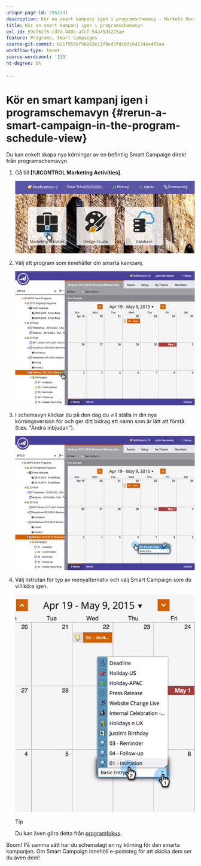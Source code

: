 ```yaml
---
unique-page-id: 2953331
description: Kör en smart kampanj igen i programschemavy - Marketo Docs - produktdokumentation
title: Kör en smart kampanj igen i programschemavyn
exl-id: 59ef61f5-cd7d-440e-afcf-54a79d1225ae
feature: Programs, Smart Campaigns
source-git-commit: b21f955bf98063e11f8ed3fdc6f164134ee4f5aa
workflow-type: tm+mt
source-wordcount: '133'
ht-degree: 0%

---
```


# Kör en smart kampanj igen i programschemavyn {#rerun-a-smart-campaign-in-the-program-schedule-view}

Du kan enkelt skapa nya körningar av en befintlig Smart Campaign direkt från programschemavyn.

1. Gå till **[!UICONTROL Marketing Activities]**.

   ![](assets/login-marketing-activities-3.png)

1. Välj ett program som innehåller din smarta kampanj.

   ![](assets/image2015-4-16-14-3a40-3a11.png)

1. I schemavyn klickar du på den dag du vill ställa in din nya körningsversion för och ger ditt bidrag ett namn som är lätt att förstå (t.ex. &quot;Andra inbjudan&quot;).

   ![](assets/image2015-4-16-14-3a42-3a0.png)

1. Välj listrutan för typ av menyalternativ och välj Smart Campaign som du vill köra igen.

   ![](assets/image2015-4-16-15-3a26-3a33.png)

   >[!TIP]
   >
   >Du kan även göra detta från [programfokus](/help/marketo/product-docs/core-marketo-concepts/marketing-calendar/understanding-the-calendar/understand-enable-program-focus.md).

Boom! På samma sätt har du schemalagt en ny körning för den smarta kampanjen. Om Smart Campaign innehöll e-poststeg för att skicka dem ser du även dem!
